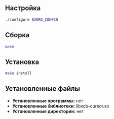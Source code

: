 <package-info :package="package" showsbu2></package-info>

<script>
		new Vue({
		el: '#main',
		data: { package: {} },
		mounted: function () {
				this.getPackage('xcb-util-cursor');
		},
		methods: {
			getPackage: function(name) {
					getPackage(name)
					.then(response => this.package = response);
			},
		}
  })
</script>

## Настройка

```bash
./configure $XORG_CONFIG
```

## Сборка

```bash
make
```

## Установка

```bash
make install
```

## Установленные файлы
* **Установленные программы:** нет
* **Установленные библиотеки:** libxcb-cursor.so
* **Установленные директории:** нет
